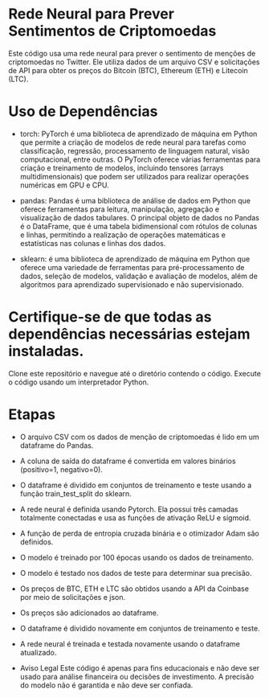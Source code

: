 # Rede Neural para Prever Sentimentos de Criptomoedas
Este código usa uma rede neural para prever o sentimento de menções de criptomoedas no Twitter. Ele utiliza dados de um arquivo CSV e solicitações de API para obter os preços do Bitcoin (BTC), Ethereum (ETH) e Litecoin (LTC).

# Uso de Dependências
* torch: PyTorch é uma biblioteca de aprendizado de máquina em Python que permite a criação de modelos de rede neural para tarefas como classificação, regressão, processamento de linguagem natural, visão computacional, entre outras. O PyTorch oferece várias ferramentas para criação e treinamento de modelos, incluindo tensores (arrays multidimensionais) que podem ser utilizados para realizar operações numéricas em GPU e CPU.

* pandas: Pandas é uma biblioteca de análise de dados em Python que oferece ferramentas para leitura, manipulação, agregação e visualização de dados tabulares.  O principal objeto de dados no Pandas é o DataFrame, que é uma tabela bidimensional com rótulos de colunas e linhas, permitindo a realização de operações matemáticas e estatísticas nas colunas e linhas dos dados.

* sklearn: é uma biblioteca de aprendizado de máquina em Python que oferece uma variedade de ferramentas para pré-processamento de dados, seleção de modelos, validação e avaliação de modelos, além de algoritmos para aprendizado supervisionado e não supervisionado.



# Certifique-se de que todas as dependências necessárias estejam instaladas.

Clone este repositório e navegue até o diretório contendo o código.
Execute o código usando um interpretador Python.

# Etapas

* O arquivo CSV com os dados de menção de criptomoedas é lido em um dataframe do Pandas.

* A coluna de saída do dataframe é convertida em valores binários (positivo=1, negativo=0).
* O dataframe é dividido em conjuntos de treinamento e teste usando a função train_test_split do sklearn.
* A rede neural é definida usando Pytorch. Ela possui três camadas totalmente conectadas e usa as funções de ativação ReLU e sigmoid.

* A função de perda de entropia cruzada binária e o otimizador Adam são definidos.
* O modelo é treinado por 100 épocas usando os dados de treinamento.
* O modelo é testado nos dados de teste para determinar sua precisão.
* Os preços de BTC, ETH e LTC são obtidos usando a API da Coinbase por meio de solicitações e json.
* Os preços são adicionados ao dataframe.
* O dataframe é dividido novamente em conjuntos de treinamento e teste.
* A rede neural é treinada e testada novamente usando o dataframe atualizado.

* Aviso Legal
Este código é apenas para fins educacionais e não deve ser usado para análise financeira ou decisões de investimento. A precisão do modelo não é garantida e não deve ser confiada.